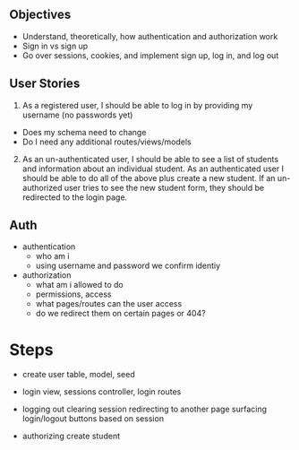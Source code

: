 ## Objectives
- Understand, theoretically, how authentication and authorization work
- Sign in vs sign up
- Go over sessions, cookies, and implement sign up, log in, and log out
<!-- - Discuss different encryption and hashing schemes, and `bcrypt` specifically
- Augment a user model in rails using `bcrypt` and `password_digest`
- Expose this information in a sample rails app -->

## User Stories

1. As a registered user, I should be able to log in by providing my username (no passwords yet)
- Does my schema need to change
- Do I need any additional routes/views/models

2. As an un-authenticated user, I should be able to see a list of students and information about an individual student.
As an authenticated user I should be able to do all of the above plus create a new student.
If an un-authorized user tries to see the new student form, they should be redirected to the login page.

## Auth
- authentication
  - who am i
  - using username and password we confirm identiy
- authorization
  - what am i allowed to do
  - permissions, access
  - what pages/routes can the user access
  - do we redirect them on certain pages or 404?

# Steps
- create user table, model, seed
- login view, sessions controller, login routes
- logging out
  clearing session
  redirecting to another page
  surfacing login/logout buttons based on session



- authorizing create student
